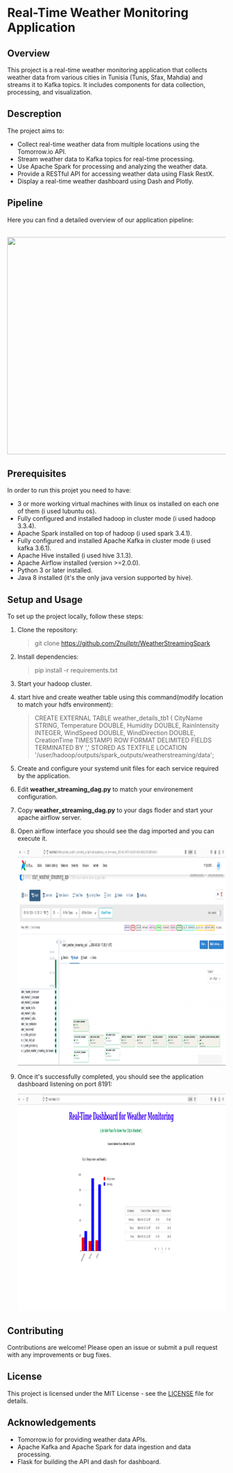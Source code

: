 # Real-Time Weather Monitoring Application

## Overview
This project is a real-time weather monitoring application that collects weather data from various cities in Tunisia (Tunis, Sfax, Mahdia) and streams it to Kafka topics. It includes components for data collection, processing, and visualization.

## Descreption
The project aims to:
- Collect real-time weather data from multiple locations using the Tomorrow.io API.
- Stream weather data to Kafka topics for real-time processing.
- Use Apache Spark for processing and analyzing the weather data.
- Provide a RESTful API for accessing weather data using Flask RestX.
- Display a real-time weather dashboard using Dash and Plotly.

## Pipeline
Here you can find a detailed overview of our application pipeline:
<br/>
<br/>
<p>
   <img width="1000" height="500" src="https://github.com/Znullptr/WeatherStreamingSpark/blob/main/images/pipeline.png">
    </p>  


## Prerequisites

In order to run this projet you need to have: 

<ul>
 <li>
   3 or more working virtual machines with linux os installed on each one of them (i used lubuntu os).  
  </li>
 <li>
   Fully configured and installed hadoop in cluster mode (i used hadoop 3.3.4).  
   </li>
   <li>
   Apache Spark installed on top of hadoop (i used spark 3.4.1).  
     </li>
     <li>
    Fully configured and installed Apache Kafka in cluster mode (i used kafka 3.6.1).  
     </li>
    <li>
    Apache Hive installed (i used hive 3.1.3).  
     </li>
      <li>
    Apache Airflow installed (version >=2.0.0).  
     </li>
   <li>
   Python 3 or later installed.  
     </li>
     <li>
   Java 8 installed (it's the only java version supported by hive).  
     </li>
 </ul>

## Setup and Usage
To set up the project locally, follow these steps:  

1) Clone the repository:
   > git clone <https://github.com/Znullptr/WeatherStreamingSpark>

2) Install dependencies:
   > pip install -r requirements.txt
   
3) Start your hadoop cluster.
   
4) start hive and create weather table using this command(modify location to match your hdfs environment):
   > CREATE EXTERNAL TABLE weather_details_tb1 ( 
    CityName STRING,
    Temperature DOUBLE,
    Humidity DOUBLE,
    RainIntensity INTEGER,
    WindSpeed DOUBLE,
    WindDirection DOUBLE,
    CreationTime TIMESTAMP)
    ROW FORMAT DELIMITED
    FIELDS TERMINATED BY ','
    STORED AS TEXTFILE 
    LOCATION '/user/hadoop/outputs/spark_outputs/weatherstreaming/data';
   
6) Create and configure your systemd unit files for each service required by the application.

7) Edit **weather_streaming_dag.py** to match your environement configuration.
   
8) Copy **weather_streaming_dag.py** to your dags floder and start your apache airflow server.
   
9) Open airflow interface you should see the dag imported and you can execute it.
   <p>
    <img width="1000" height="500" src="images/airflow_dash.png">
   </p>
10) Once it's successfully completed, you should see the application dashboard listening on port 8191:
     <p>
      <img width="1000" height="500" src="images/dash.png">
       </p>  

## Contributing
Contributions are welcome! Please open an issue or submit a pull request with any improvements or bug fixes.

## License
This project is licensed under the MIT License - see the [LICENSE](LICENSE) file for details.

## Acknowledgements
- Tomorrow.io for providing weather data APIs.
- Apache Kafka and Apache Spark for data ingestion and data processing.
- Flask for building the API and dash for dashboard.
